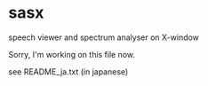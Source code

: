 # sasx
speech viewer and spectrum analyser on X-window

Sorry, I'm working on this file now.

see README_ja.txt (in japanese)

